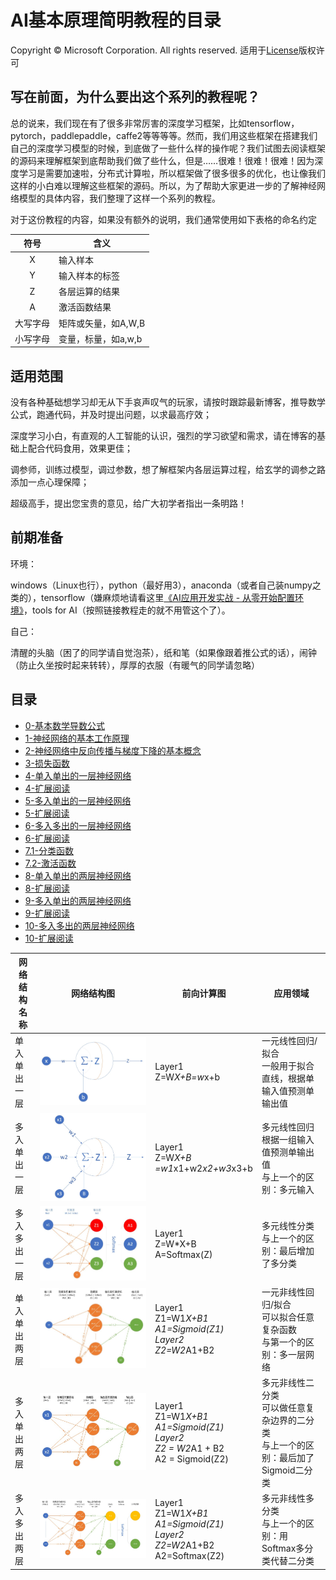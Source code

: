 ﻿# AI基本原理简明教程的目录
Copyright © Microsoft Corporation. All rights reserved.
适用于[License](https://github.com/Microsoft/ai-edu/blob/master/LICENSE.md)版权许可
  
## 写在前面，为什么要出这个系列的教程呢？

总的说来，我们现在有了很多非常厉害的深度学习框架，比如tensorflow，pytorch，paddlepaddle，caffe2等等等等。然而，我们用这些框架在搭建我们自己的深度学习模型的时候，到底做了一些什么样的操作呢？我们试图去阅读框架的源码来理解框架到底帮助我们做了些什么，但是……很难！很难！很难！因为深度学习是需要加速啦，分布式计算啦，所以框架做了很多很多的优化，也让像我们这样的小白难以理解这些框架的源码。所以，为了帮助大家更进一步的了解神经网络模型的具体内容，我们整理了这样一个系列的教程。

对于这份教程的内容，如果没有额外的说明，我们通常使用如下表格的命名约定

| 符号 | 含义|
|:------------:|-------------|
| X | 输入样本 |
| Y | 输入样本的标签 |
| Z | 各层运算的结果|
| A | 激活函数结果|
| 大写字母 | 矩阵或矢量，如A,W,B|
| 小写字母 | 变量，标量，如a,w,b|

## 适用范围
  
  没有各种基础想学习却无从下手哀声叹气的玩家，请按时跟踪最新博客，推导数学公式，跑通代码，并及时提出问题，以求最高疗效；

  深度学习小白，有直观的人工智能的认识，强烈的学习欲望和需求，请在博客的基础上配合代码食用，效果更佳；

  调参师，训练过模型，调过参数，想了解框架内各层运算过程，给玄学的调参之路添加一点心理保障；

  超级高手，提出您宝贵的意见，给广大初学者指出一条明路！

## 前期准备

  环境：
  
  windows（Linux也行），python（最好用3），anaconda（或者自己装numpy之类的），tensorflow（嫌麻烦地请看这里[《AI应用开发实战 - 从零开始配置环境》](https://mp.weixin.qq.com/s/-vG9kg48mt9vcmqDlWtxKw)，tools for AI（按照链接教程走的就不用管这个了）。
  
  自己：

  清醒的头脑（困了的同学请自觉泡茶），纸和笔（如果像跟着推公式的话），闹钟（防止久坐按时起来转转），厚厚的衣服（有暖气的同学请忽略）

## 目录
+ [0-基本数学导数公式](./0-基本数学导数公式.md)
+ [1-神经网络的基本工作原理](./1-神经网络的基本工作原理.md)
+ [2-神经网络中反向传播与梯度下降的基本概念](./2-反向传播与梯度下降.md)
+ [3-损失函数](./3-损失函数.md)
+ [4-单入单出的一层神经网络](./4-单入单出的一层神经网络.md)
+ [4-扩展阅读](./4-扩展阅读.md)
+ [5-多入单出的一层神经网络](./5-多入单出的一层神经网络.md)
+ [5-扩展阅读](./5-扩展阅读.md)
+ [6-多入多出的一层神经网络](./6-多入多出的一层神经网络.md)
+ [6-扩展阅读](./6-扩展阅读.md)
+ [7.1-分类函数](./7.1-分类函数.md)
+ [7.2-激活函数](./7.2-激活函数.md)
+ [8-单入单出的两层神经网络](./8-单入单出的两层神经网络.md)
+ [8-扩展阅读](./8-扩展阅读.md)
+ [9-多入单出的两层神经网络](./9-多入单出的两层神经网络.md)
+ [9-扩展阅读](./9-扩展阅读.md)
+ [10-多入多出的两层神经网络](./10-多入多出的两层神经网络.md)
+ [10-扩展阅读](./10-扩展阅读.md)



|网络结构名称|网络结构图|前向计算图|应用领域|
|----|----|----|----|
|单入单出一层|<img src="./Images/4/Setup.jpg"/>|Layer1 <br> Z=W*X+B=w*x+b|一元线性回归/拟合<br>一般用于拟合直线，根据单输入值预测单输出值|
|多入单出一层|<img src="./Images/5/setup.jpg"/>|Layer1 <br> Z=W*X+B <br> =w1*x1+w2*x2+w3*x3+b|多元线性回归<br>根据一组输入值预测单输出值<br>与上一个的区别：多元输入|
|多入多出一层|<img src="./Images/6/NN.jpg"/>|Layer1 <br> Z=W*X+B <br> A=Softmax(Z)|多元线性分类<br>与上一个的区别：最后增加了多分类|
|单入单出两层|<img src="./Images/8/setup.jpg"/>|Layer1 <br> Z1=W1*X+B1 <br> A1=Sigmoid(Z1) <br> Layer2 <br> Z2=W2*A1+B2|一元非线性回归/拟合<br>可以拟合任意复杂函数<br>与第一个的区别：多一层网络|
|多入单出两层|<img src="./Images/9/NN.jpg"/>|Layer1 <br> Z1=W1*X+B1 <br> A1=Sigmoid(Z1) <br> Layer2 <br> Z2 = W2*A1 + B2 <br> A2 = Sigmoid(Z2)|多元非线性二分类<br>可以做任意复杂边界的二分类<br>与上一个的区别：最后加了Sigmoid二分类|
|多入多出两层|<img src="./Images/10/SetupNN.jpg"/>|Layer1 <br> Z1=W1*X+B1 <br> A1=Sigmoid(Z1) <br> Layer2 <br> Z2=W2*A1+B2 <br> A2=Softmax(Z2)|多元非线性多分类<br>与上一个的区别：用Softmax多分类代替二分类|


